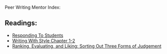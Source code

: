 Peer Writing Mentor Index:

## Readings:
* [Responding To Students](RespondingToStudentWriting.md)
* [Writing With Style Chapter 1-2](TrimbleWritingStyle.md)
* [Ranking, Evaluating, and Liking: Sorting Out Three Forms of Judgement](RankingEvaluatingLiking.md)